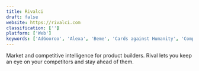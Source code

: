 ```yaml
---
title: Rivalci
draft: false 
website: https://rivalci.com
classification: ['']
platform: ['Web']
keywords: ['AdGooroo', 'Alexa', 'Beme', 'Cards against Humanity', 'Competitors App', 'Disrupt Cards', 'Dropbox', 'Due', 'Funnel', 'Google Drive', 'HootSuite', 'Kompyte', 'Maker Cardz', 'Mega', 'Rival IQ', 'Rivalfox', 'SpiderOak', 'mention', 'ownCloud', 'pCloud']
---
```

Market and competitive intelligence for product builders.​ Rival lets you keep an eye on your competitors and stay ahead of them.